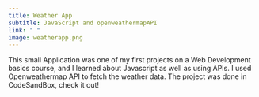 ```yaml
---
title: Weather App
subtitle: JavaScript and openweathermapAPI
link: " "
image: weatherapp.png
---
```


This small Application was one of my first projects on a Web Development basics course, and I learned about Javascript as well as using APIs. I used Openweathermap API to fetch the weather data. The project was done in CodeSandBox, check it out! 
